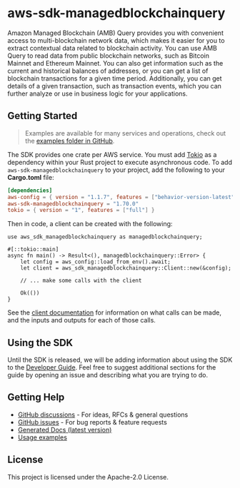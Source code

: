 # aws-sdk-managedblockchainquery

Amazon Managed Blockchain (AMB) Query provides you with convenient access to multi-blockchain network data, which makes it easier for you to extract contextual data related to blockchain activity. You can use AMB Query to read data from public blockchain networks, such as Bitcoin Mainnet and Ethereum Mainnet. You can also get information such as the current and historical balances of addresses, or you can get a list of blockchain transactions for a given time period. Additionally, you can get details of a given transaction, such as transaction events, which you can further analyze or use in business logic for your applications.

## Getting Started

> Examples are available for many services and operations, check out the
> [examples folder in GitHub](https://github.com/awslabs/aws-sdk-rust/tree/main/examples).

The SDK provides one crate per AWS service. You must add [Tokio](https://crates.io/crates/tokio)
as a dependency within your Rust project to execute asynchronous code. To add `aws-sdk-managedblockchainquery` to
your project, add the following to your **Cargo.toml** file:

```toml
[dependencies]
aws-config = { version = "1.1.7", features = ["behavior-version-latest"] }
aws-sdk-managedblockchainquery = "1.70.0"
tokio = { version = "1", features = ["full"] }
```

Then in code, a client can be created with the following:

```rust,no_run
use aws_sdk_managedblockchainquery as managedblockchainquery;

#[::tokio::main]
async fn main() -> Result<(), managedblockchainquery::Error> {
    let config = aws_config::load_from_env().await;
    let client = aws_sdk_managedblockchainquery::Client::new(&config);

    // ... make some calls with the client

    Ok(())
}
```

See the [client documentation](https://docs.rs/aws-sdk-managedblockchainquery/latest/aws_sdk_managedblockchainquery/client/struct.Client.html)
for information on what calls can be made, and the inputs and outputs for each of those calls.

## Using the SDK

Until the SDK is released, we will be adding information about using the SDK to the
[Developer Guide](https://docs.aws.amazon.com/sdk-for-rust/latest/dg/welcome.html). Feel free to suggest
additional sections for the guide by opening an issue and describing what you are trying to do.

## Getting Help

* [GitHub discussions](https://github.com/awslabs/aws-sdk-rust/discussions) - For ideas, RFCs & general questions
* [GitHub issues](https://github.com/awslabs/aws-sdk-rust/issues/new/choose) - For bug reports & feature requests
* [Generated Docs (latest version)](https://awslabs.github.io/aws-sdk-rust/)
* [Usage examples](https://github.com/awslabs/aws-sdk-rust/tree/main/examples)

## License

This project is licensed under the Apache-2.0 License.

